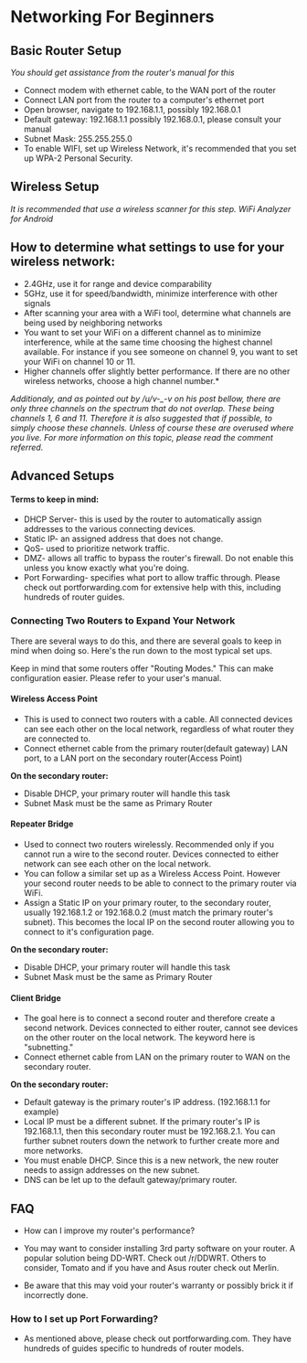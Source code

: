 # Networking For Beginners

## Basic Router Setup

*You should get assistance from the router's manual for this*
* Connect modem with ethernet cable, to the WAN port of the router
* Connect LAN port from the router to a computer's ethernet port
* Open browser, navigate to 192.168.1.1, possibly 192.168.0.1
* Default gateway: 192.168.1.1 possibly 192.168.0.1, please consult your manual
* Subnet Mask: 255.255.255.0
* To enable WIFI, set up Wireless Network, it's recommended that you set up WPA-2 Personal Security.

## Wireless Setup

*It is recommended that use a wireless scanner for this step. WiFi Analyzer for Android*

## How to determine what settings to use for your wireless network:
* 2.4GHz, use it for range and device comparability
* 5GHz, use it for speed/bandwidth, minimize interference with other signals
* After scanning your area with a WiFi tool, determine what channels are being used by neighboring networks
* You want to set your WiFi on a different channel as to minimize interference, while at the same time choosing the highest channel available. For instance if you see someone on channel 9, you want to set your WiFi on channel 10 or 11.
* Higher channels offer slightly better performance. If there are no other wireless networks, choose a high channel number.*

*Additionaly, and as pointed out by /u/v-_-v on his post bellow, there are only three channels on the spectrum that do not overlap. These being channels 1, 6 and 11. Therefore it is also suggested that if possible, to simply choose these channels. Unless of course these are overused where you live. For more information on this topic, please read the comment referred.*

## Advanced Setups

#### Terms to keep in mind:
* DHCP Server- this is used by the router to automatically assign addresses to the various connecting devices.
* Static IP- an assigned address that does not change.
* QoS- used to prioritize network traffic.
* DMZ- allows all traffic to bypass the router's firewall. Do not enable this unless you know exactly what you're doing.
* Port Forwarding- specifies what port to allow traffic through. Please check out portforwarding.com for extensive help with this, including hundreds of router guides.

### Connecting Two Routers to Expand Your Network

There are several ways to do this, and there are several goals to keep in mind when doing so. Here's the run down to the most typical set ups.

Keep in mind that some routers offer "Routing Modes." This can make configuration easier. Please refer to your user's manual.

#### Wireless Access Point

* This is used to connect two routers with a cable. All connected devices can see each other on the local network, regardless of what router they are connected to.
* Connect ethernet cable from the primary router(default gateway) LAN port, to a LAN port on the secondary router(Access Point)

__On the secondary router:__
* Disable DHCP, your primary router will handle this task
* Subnet Mask must be the same as Primary Router

#### Repeater Bridge
* Used to connect two routers wirelessly. Recommended only if you cannot run a wire to the second router. Devices connected to either network can see each other on the local network.
* You can follow a similar set up as a Wireless Access Point. However your second router needs to be able to connect to the primary router via WiFi.
* Assign a Static IP on your primary router, to the secondary router, usually 192.168.1.2 or 192.168.0.2 (must match the primary router's subnet). This becomes the local IP on the second router allowing you to connect to it's configuration page.

__On the secondary router:__
* Disable DHCP, your primary router will handle this task
* Subnet Mask must be the same as Primary Router

#### Client Bridge
* The goal here is to connect a second router and therefore create a second network. Devices connected to either router, cannot see devices on the other router on the local network. The keyword here is "subnetting."
* Connect ethernet cable from LAN on the primary router to WAN on the secondary router.

__On the secondary router:__
* Default gateway is the primary router's IP address. (192.168.1.1 for example)
* Local IP must be a different subnet. If the primary router's IP is 192.168.1.1, then this secondary router must be 192.168.2.1. You can further subnet routers down the network to further create more and more networks.
* You must enable DHCP. Since this is a new network, the new router needs to assign addresses on the new subnet.
* DNS can be let up to the default gateway/primary router.

## FAQ

- How can I improve my router's performance?

- You may want to consider installing 3rd party software on your router. A popular solution being DD-WRT. Check out /r/DDWRT. Others to consider, Tomato and if you have and Asus router check out Merlin.

- Be aware that this may void your router's warranty or possibly brick it if incorrectly done.

 ### How to I set up Port Forwarding?

- As mentioned above, please check out portforwarding.com. They have hundreds of guides specific to hundreds of router models.

